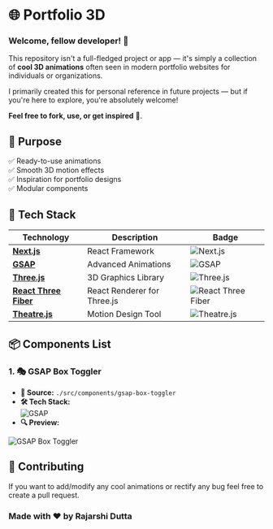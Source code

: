 # 🌐 Portfolio 3D

### Welcome, fellow developer! 👋

This repository isn't a full-fledged project or app — it's simply a collection of **cool 3D animations** often seen in modern portfolio websites for individuals or organizations.

I primarily created this for personal reference in future projects — but if you're here to explore, you're absolutely welcome! 


**Feel free to fork, use, or get inspired** 💪.

## 🎯 Purpose
✅ Ready-to-use animations
<br/>
✅ Smooth 3D motion effects
<br/>
✅ Inspiration for portfolio designs
<br/>
✅ Modular components

## 🚀 Tech Stack

| Technology                | Description                          | Badge                                         |
|----------------------------|---------------------------------------|-----------------------------------------------|
| **[Next.js](https://nextjs.org/docs)**               | React Framework                      | ![Next.js](https://img.shields.io/badge/Next.js-000?logo=next.js&logoColor=white) |
| **[GSAP](https://gsap.com/resources/React/)**                  | Advanced Animations                  | ![GSAP](https://img.shields.io/badge/GSAP-88CE02?logo=greensock&logoColor=white) |
| **[Three.js](https://threejs.org/)**              | 3D Graphics Library                  | ![Three.js](https://img.shields.io/badge/Three.js-000000?logo=three.js) |
| **[React Three Fiber](https://r3f.docs.pmnd.rs/getting-started/introduction)**      | React Renderer for Three.js          | ![React Three Fiber](https://img.shields.io/badge/React%20Three%20Fiber-5A29E4?logo=react) |
| **[Theatre.js](https://www.theatrejs.com/)**            | Motion Design Tool                  | ![Theatre.js](https://img.shields.io/badge/Theatre.js-0D0D0D?logo=theatre) |


## 📦 Components List  

### 1. 🎭 GSAP Box Toggler  

- **📂 Source:** `./src/components/gsap-box-toggler`  
- **🛠 Tech Stack:** 
  <br/> 
  ![GSAP](https://img.shields.io/badge/GSAP-88CE02?logo=greensock&logoColor=white)  
- **🔍 Preview:**  

![GSAP Box Toggler](https://res.cloudinary.com/dnm4zdkxz/image/upload/v1741081469/portfolio-3d-components/box-toggler_ysagaz.gif)

## 🤝 Contributing
If you want to add/modify any cool animations or rectify any bug feel free to create a pull request.

### Made with ❤️ by Rajarshi Dutta